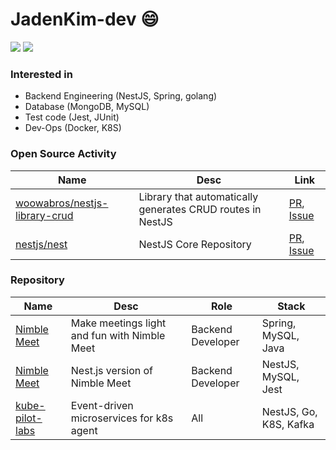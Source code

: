# JadenKim-dev 😄

<a href="https://velog.io/@jadenkim5179" target="_blank"><img src="https://img.shields.io/badge/velog-20C997?style=flat&logo=velog&logoColor=white"/></a>
<a href="https://www.linkedin.com/in/yeong-ho-kim-24a53b20a/" target="_blank"><img src="https://img.shields.io/badge/-LinkedIn-blue?style=flat-square&logo=Linkedin&logoColor=white"/></a>

### Interested in

- Backend Engineering (NestJS, Spring, golang)
- Database (MongoDB, MySQL)
- Test code (Jest, JUnit)
- Dev-Ops (Docker, K8S)

### Open Source Activity

| Name                                                                              | Desc                                                       | Link                                                                                                                                                                                                              |
| --------------------------------------------------------------------------------- | ---------------------------------------------------------- | ----------------------------------------------------------------------------------------------------------------------------------------------------------------------------------------------------------------- |
| [woowabros/nestjs-library-crud](https://github.com/woowabros/nestjs-library-crud) | Library that automatically generates CRUD routes in NestJS | [PR](https://github.com/woowabros/nestjs-library-crud/pulls?q=is%3Apr+is%3Aclosed+author%3AJadenKim-dev+), [Issue](https://github.com/woowabros/nestjs-library-crud/issues?q=is%3Aissue+involves%3AJadenKim-dev+) |
| [nestjs/nest](https://github.com/nestjs/nest)                                     | NestJS Core Repository                                     | [PR](https://github.com/nestjs/nest/pulls?q=is%3Apr+author%3AJadenKim-dev+), [Issue](https://github.com/nestjs/nest/issues?q=is%3Aissue+involves%3AJadenKim-dev+)                                                 |

### Repository

| Name                                                        | Desc                                         | Role              | Stack                  |
| ----------------------------------------------------------- | -------------------------------------------- | ----------------- | ---------------------- |
| [Nimble Meet](https://github.com/Nimble-Meet/server_spring) | Make meetings light and fun with Nimble Meet | Backend Developer | Spring, MySQL, Java    |
| [Nimble Meet](https://github.com/Nimble-Meet)               | Nest.js version of Nimble Meet               | Backend Developer | NestJS, MySQL, Jest    |
| [kube-pilot-labs](https://github.com/kube-pilot-labs)       | Event-driven microservices for k8s agent     | All               | NestJS, Go, K8S, Kafka |
